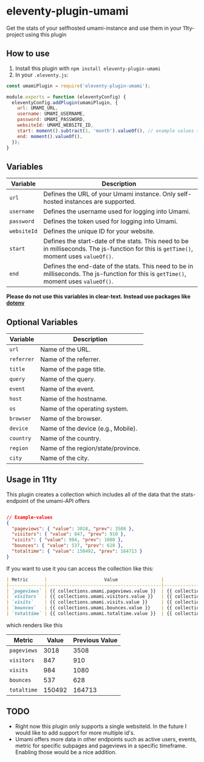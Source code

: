 # eleventy-plugin-umami

Get the stats of your selfhosted umami-instance and use them in your 11ty-project using this plugin

## How to use

1. Install this plugin with `npm install eleventy-plugin-umami`
2. In your `.eleventy.js`:

```js
const umamiPlugin = require('eleventy-plugin-umami');

module.exports = function (eleventyConfig) {
  eleventyConfig.addPlugin(umamiPlugin, {
  	url: UMAMI_URL,
  	username: UMAMI_USERNAME,
  	password: UMAMI_PASSWORD,
  	websiteId: UMAMI_WEBSITE_ID,
  	start: moment().subtract(1, 'month').valueOf(), // example values to get the stats of the last month
  	end: moment().valueOf(),
  });
}

```

## Variables

| Variable     | Description                                                                 |
|--------------|-----------------------------------------------------------------------------|
| `url`        | Defines the URL of your Umami instance. Only self-hosted instances are supported. |
| `username`   | Defines the username used for logging into Umami.                           |
| `password`   | Defines the token used for logging into Umami.                             |
| `websiteId`  | Defines the unique ID for your website.                                     |
| `start`  | Defines the start-date of the stats. This need to be in milliseconds. The js-function for this is `getTime()`, moment uses `valueOf()`. 
| `end`  | Defines the end-date of the stats. This need to be in milliseconds. The js-function for this is `getTime()`, moment uses `valueOf()`. 

 <b>Please do not use this variables in clear-text. Instead use packages like [dotenv](https://www.npmjs.com/package/dotenv)</b>

## Optional Variables

| Variable     | Description                                                                 |
|--------------|-----------------------------------------------------------------------------|
| `url`        | Name of the URL.                                                            |
| `referrer`   | Name of the referrer.                                                       |
| `title`      | Name of the page title.                                                     |
| `query`      | Name of the query.                                                          |
| `event`      | Name of the event.                                                          |
| `host`       | Name of the hostname.                                                       |
| `os`         | Name of the operating system.                                               |
| `browser`    | Name of the browser.                                                        |
| `device`     | Name of the device (e.g., Mobile).                                          |
| `country`    | Name of the country.                                                        |
| `region`     | Name of the region/state/province.                                          |
| `city`       | Name of the city.                                                           |

## Usage in 11ty

This plugin creates a collection which includes all of the data that the stats-endpoint of the umami-API offers
```json

// Example-values
{
  "pageviews": { "value": 3018, "prev": 3508 },
  "visitors": { "value": 847, "prev": 910 },
  "visits": { "value": 984, "prev": 1080 },
  "bounces": { "value": 537, "prev": 628 },
  "totaltime": { "value": 150492, "prev": 164713 }
}
```

If you want to use it you can access the collection like this:

```md
| Metric      |                     Value                |               Previous Value             |
|-------------|------------------------------------------|------------------------------------------|
| `pageviews` | {{ collections.umami.pageviews.value }}  | {{ collections.umami.pageviews.prev }}   |
| `visitors`  | {{ collections.umami.visitors.value }}   | {{ collections.umami.visitors.prev }}    |
| `visits`    | {{ collections.umami.visits.value }}     | {{ collections.umami.visits.prev }}      |
| `bounces`   | {{ collections.umami.bounces.value }}    | {{ collections.umami.bounces.prev }}     |
| `totaltime` | {{ collections.umami.totaltime.value }}  | {{ collections.umami.totaltime.prev }}   |

```

which renders like this

| Metric      | Value | Previous Value |
|-------------|-------|----------------|
| `pageviews` | 3018  | 3508           |
| `visitors`  | 847   | 910            |
| `visits`    | 984   | 1080           |
| `bounces`   | 537   | 628            |
| `totaltime` | 150492| 164713         |

## TODO

* Right now this plugin only supports a single websiteId. In the future I would like to add support for more multiple id's.
* Umami offers more data in other endpoints such as active users, events, metric for specific subpages and pageviews in a specific timeframe. Enabling those would be a nice addition.